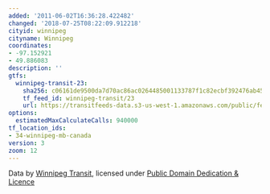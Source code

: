 ```yaml
---
added: '2011-06-02T16:36:28.422482'
changed: '2018-07-25T08:22:09.912218'
cityid: winnipeg
cityname: Winnipeg
coordinates:
- -97.152921
- 49.886083
description: ''
gtfs:
  winnipeg-transit-23:
    sha256: c06161de9500da7d70ac86ac0264485001133787f1c82ecbf392476ab45170aa
    tf_feed_id: winnipeg-transit/23
    url: https://transitfeeds-data.s3-us-west-1.amazonaws.com/public/feeds/winnipeg-transit/23/20180724/gtfs.zip
options:
  estimatedMaxCalculateCalls: 940000
tf_location_ids:
- 34-winnipeg-mb-canada
version: 3
zoom: 12
---
```


Data by [Winnipeg Transit](http://winnipegtransit.com/), licensed under [Public Domain Dedication & Licence](http://www.opendatacommons.org/licenses/pddl/1-0/)
